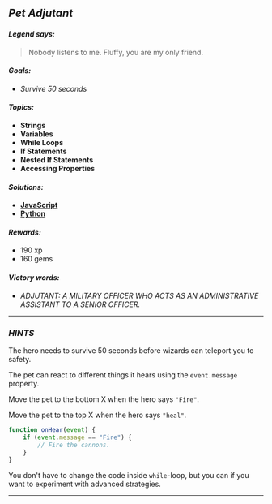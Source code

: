 ## _Pet Adjutant_

#### _Legend says:_
> Nobody listens to me. Fluffy, you are my only friend.

#### _Goals:_
+ _Survive 50 seconds_

#### _Topics:_
+ **Strings**
+ **Variables**
+ **While Loops**
+ **If Statements**
+ **Nested If Statements**
+ **Accessing Properties**

#### _Solutions:_
+ **[JavaScript](petAdjutant.js)**
+ **[Python](pet_adjutant.py)**

#### _Rewards:_
+ 190 xp
+ 160 gems

#### _Victory words:_
+ _ADJUTANT: A MILITARY OFFICER WHO ACTS AS AN ADMINISTRATIVE ASSISTANT TO A SENIOR OFFICER._

___

### _HINTS_

The hero needs to survive 50 seconds before wizards can teleport you to safety.

The pet can react to different things it hears using the `event.message` property.

Move the pet to the bottom X when the hero says `"Fire"`.

Move the pet to the top X when the hero says `"heal"`.

```javascript
function onHear(event) {
    if (event.message == "Fire") {
        // Fire the cannons.
    }
}
```

You don't have to change the code inside `while`-loop, but you can if you want to experiment with advanced strategies.

___
